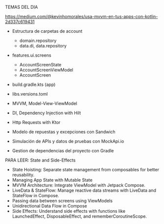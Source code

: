 TEMAS DEL DIA

https://medium.com/@kevinhomorales/usa-mvvm-en-tus-apps-con-kotlin-2d337c619431
- Estructura de carpetas de account
  - domain.repository
  - data.di, data.repository
- features.ui.screens
  - AccountScreenState
  - AccountScreenViewModel
  - AccountScreen
- build.gradle.kts (app)
- libs.versions.toml


- MVVM, Model-View-ViewModel
- DI, Dependency Injection with Hilt
- Http Requests with Ktor
- Modelo de repuestas y excepciones con Sandwich
- Simulación de APIs y datos de pruebas con MockApi.io
- Gestion de dependencias del proyecto con Gradle


PARA LEER: State and Side-Effects
- State Hoisting: Separate state management from composables for better reusability.
- Managing App State with Mutable State
- MVVM Architecture: Integrate ViewModel with Jetpack Compose.
- LiveData & StateFlow: Manage reactive data streams with LiveData and StateFlow in Compose.
- Passing data between screens using ViewModels
- Unidirectional Data Flow in Compose
- Side Effects: Understand side effects with functions like LaunchedEffect, DisposableEffect, and rememberCoroutineScope.


